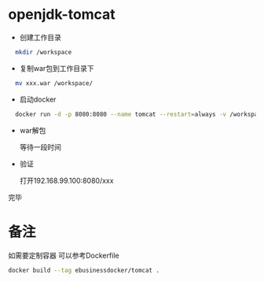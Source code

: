# openjdk-tomcat

- 创建工作目录

```sh
  mkdir /workspace
```

- 复制war包到工作目录下

```sh
  mv xxx.war /workspace/
```
- 启动docker

```sh
  docker run -d -p 8080:8080 --name tomcat --restart=always -v /workspace:/usr/local/tomcat/webapps ebusinessdocker/tomcat
```

- war解包

  等待一段时间

- 验证

  打开192.168.99.100:8080/xxx

完毕

# 备注
如需要定制容器 可以参考Dockerfile

```sh
docker build --tag ebusinessdocker/tomcat .
```

